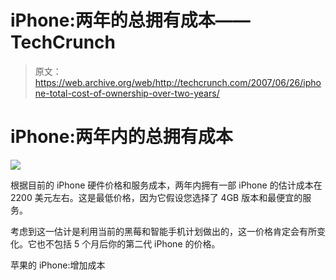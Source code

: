 # iPhone:两年的总拥有成本——TechCrunch

> 原文：<https://web.archive.org/web/http://techcrunch.com/2007/06/26/iphone-total-cost-of-ownership-over-two-years/>

# iPhone:两年内的总拥有成本

![](img/986a58337177d0de4f894f954df3647f.png)

根据目前的 iPhone 硬件价格和服务成本，两年内拥有一部 iPhone 的估计成本在 2200 美元左右。这是最低价格，因为它假设您选择了 4GB 版本和最便宜的服务。

考虑到这一估计是利用当前的黑莓和智能手机计划做出的，这一价格肯定会有所变化。它也不包括 5 个月后你的第二代 iPhone 的价格。

苹果的 iPhone:增加成本